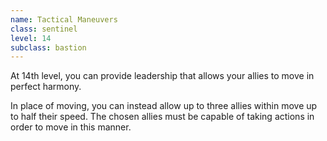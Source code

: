```yaml
---
name: Tactical Maneuvers
class: sentinel
level: 14
subclass: bastion
---
```

At 14th level, you can provide leadership that allows your allies to move in perfect harmony.

In place of moving, you can instead allow up to three allies within <me-distance length="60" /> move up to half their speed. The chosen allies
must be capable of taking actions in order to move in this manner.
